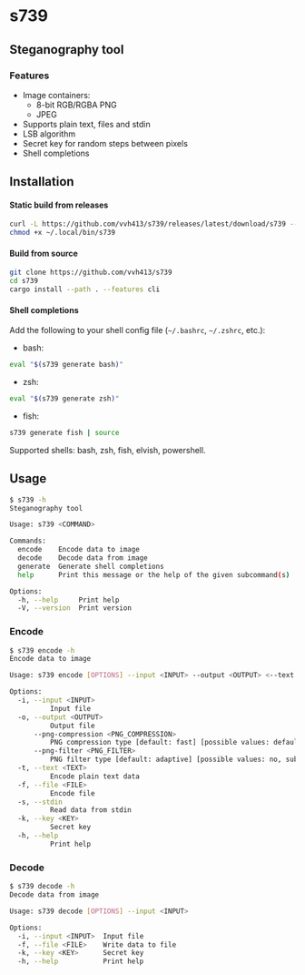 # s739

## Steganography tool

### Features
 - Image containers:
   - 8-bit RGB/RGBA PNG
   - JPEG
 - Supports plain text, files and stdin
 - LSB algorithm
 - Secret key for random steps between pixels
 - Shell completions

## Installation

#### Static build from releases
```sh
curl -L https://github.com/vvh413/s739/releases/latest/download/s739 --output ~/.local/bin/s739
chmod +x ~/.local/bin/s739
```

#### Build from source
```sh
git clone https://github.com/vvh413/s739
cd s739
cargo install --path . --features cli
```

#### Shell completions
Add the following to your shell config file (`~/.bashrc`, `~/.zshrc`, etc.):
- bash:
```sh
eval "$(s739 generate bash)"
```
- zsh:
```sh
eval "$(s739 generate zsh)"
```
- fish:
```sh
s739 generate fish | source
```
Supported shells: bash, zsh, fish, elvish, powershell.

## Usage

```sh 
$ s739 -h 
Steganography tool

Usage: s739 <COMMAND>

Commands:
  encode    Encode data to image
  decode    Decode data from image
  generate  Generate shell completions
  help      Print this message or the help of the given subcommand(s)

Options:
  -h, --help     Print help
  -V, --version  Print version
```

### Encode

```sh 
$ s739 encode -h 
Encode data to image

Usage: s739 encode [OPTIONS] --input <INPUT> --output <OUTPUT> <--text <TEXT>|--file <FILE>|--stdin>

Options:
  -i, --input <INPUT>
          Input file
  -o, --output <OUTPUT>
          Output file
      --png-compression <PNG_COMPRESSION>
          PNG compression type [default: fast] [possible values: default, fast, best]
      --png-filter <PNG_FILTER>
          PNG filter type [default: adaptive] [possible values: no, sub, up, avg, paeth, adaptive]
  -t, --text <TEXT>
          Encode plain text data
  -f, --file <FILE>
          Encode file
  -s, --stdin
          Read data from stdin
  -k, --key <KEY>
          Secret key
  -h, --help
          Print help
```

### Decode

```sh
$ s739 decode -h
Decode data from image

Usage: s739 decode [OPTIONS] --input <INPUT>

Options:
  -i, --input <INPUT>  Input file
  -f, --file <FILE>    Write data to file
  -k, --key <KEY>      Secret key
  -h, --help           Print help
```
